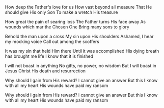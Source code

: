 How deep the Father&#39;s love for us
How vast beyond all measure
That He should give His only Son
To make a wretch His treasure

How great the pain of searing loss
The Father turns His face away
As wounds which mar the Chosen One
Bring many sons to glory

Behold the man upon a cross
My sin upon His shoulders
Ashamed, I hear my mocking voice
Call out among the scoffers

It was my sin that held Him there
Until it was accomplished
His dying breath has brought me life
I know that it is finished

I will not boast in anything
No gifts, no power, no wisdom
But I will boast in Jesus Christ
His death and resurrection

Why should I gain from His reward?
I cannot give an answer
But this I know with all my heart
His wounds have paid my ransom

Why should I gain from His reward?
I cannot give an answer
But this I know with all my heart
His wounds have paid my ransom

